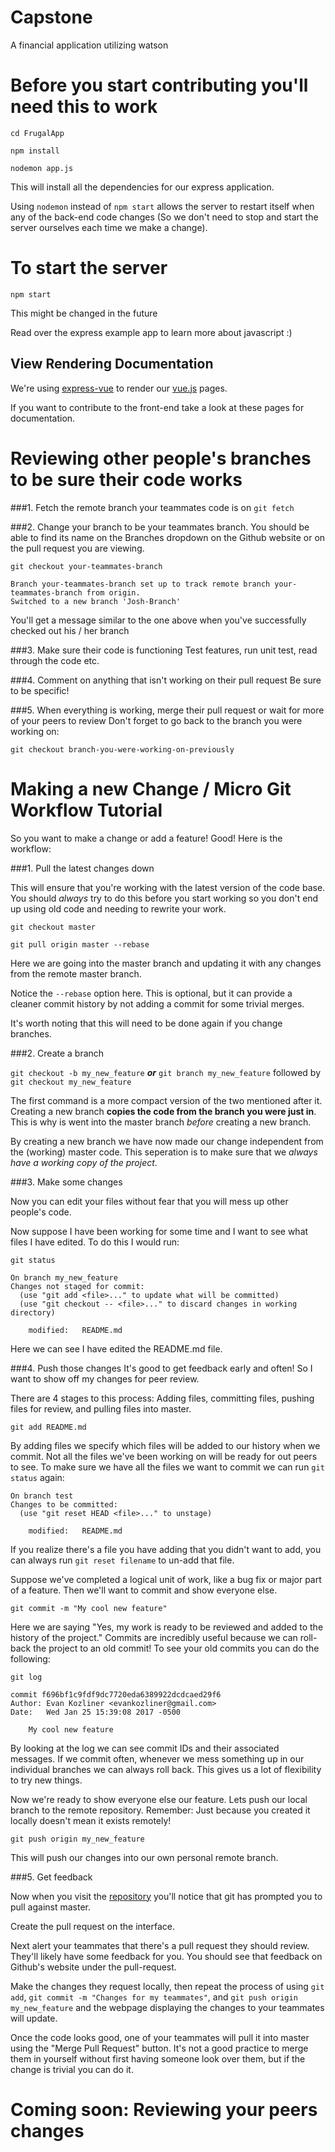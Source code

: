 # Capstone
A financial application utilizing watson

# Before you start contributing you'll need this to work
`cd FrugalApp`

`npm install`

`nodemon app.js`

This will install all the dependencies for our express application. 

Using `nodemon` instead of `npm start` allows the server to restart itself when any of the back-end code changes (So we don't need to stop and start the server ourselves each time we make a change).

# To start the server
`npm start`

This might be changed in the future

Read over the express example app to learn more about javascript :)

## View Rendering Documentation
We're using [express-vue](https://www.npmjs.com/package/express-vue) to render our [vue.js](https://vuejs.org/) pages. 

If you want to contribute to the front-end take a look at these pages for documentation.

# Reviewing other people's branches to be sure their code works

###1. Fetch the remote branch your teammates code is on
`git fetch`

###2. Change your branch to be your teammates branch. You should be able to find its name on the Branches dropdown on the Github website or on the pull request you are viewing. 

`git checkout your-teammates-branch`
```
Branch your-teammates-branch set up to track remote branch your-teammates-branch from origin.
Switched to a new branch 'Josh-Branch'
```
You'll get a message similar to the one above when you've successfully checked out his / her branch

###3. Make sure their code is functioning
Test features, run unit test, read through the code etc.

###4. Comment on anything that isn't working on their pull request
Be sure to be specific!

###5. When everything is working, merge their pull request or wait for more of your peers to review
Don't forget to go back to the branch you were working on:

`git checkout branch-you-were-working-on-previously`

# Making a new Change / Micro Git Workflow Tutorial
So you want to make a change or add a feature! Good! Here is the workflow:

###1. Pull the latest changes down

This will ensure that you're working with the latest version of the code base. You should *always* try to do this before you start working so you don't end up using old code and needing to rewrite your work.

`git checkout master`

`git pull origin master --rebase`

Here we are going into the master branch and updating it with any changes from the remote master branch. 

Notice the `--rebase` option here. This is optional, but it can provide a cleaner commit history by not adding a commit for some trivial merges. 

It's worth noting that this will need to be done again if you change branches. 

###2. Create a branch

`git checkout -b my_new_feature` ***or*** `git branch my_new_feature` followed by `git checkout my_new_feature`

The first command is a more compact version of the two mentioned after it. Creating a new branch **copies the code from the branch you were just in**. This is why is went into the master branch *before* creating a new branch. 

By creating a new branch we have now made our change independent from the (working) master code. This seperation is to make sure that we *always have a working copy of the project*. 

###3. Make some changes

Now you can edit your files without fear that you will mess up other people's code. 

Now suppose I have been working for some time and I want to see what files I have edited. To do this I would run:

`git status`
```
On branch my_new_feature
Changes not staged for commit:
  (use "git add <file>..." to update what will be committed)
  (use "git checkout -- <file>..." to discard changes in working directory)

	modified:   README.md
```

Here we can see I have edited the README.md file.

###4. Push those changes
It's good to get feedback early and often! So I want to show off my changes for peer review. 

There are 4 stages to this process: Adding files, committing files, pushing files for review, and pulling files into master.

`git add README.md`

By adding files we specify which files will be added to our history when we commit. Not all the files we've been working on will be ready for out peers to see. To make sure we have all the files we want to commit we can run `git status` again:

```
On branch test
Changes to be committed:
  (use "git reset HEAD <file>..." to unstage)

	modified:   README.md

```

If you realize there's a file you have adding that you didn't want to add, you can always run `git reset filename` to un-add that file. 

Suppose we've completed a logical unit of work, like a bug fix or major part of a feature. Then we'll want to commit and show everyone else. 

`git commit -m "My cool new feature"`

Here we are saying "Yes, my work is ready to be reviewed and added to the history of the project." Commits are incredibly useful because we can roll-back the project to an old commit! To see your old commits you can do the following: 
 
`git log`

```
commit f696bf1c9fdf9dc7720eda6389922dcdcaed29f6
Author: Evan Kozliner <evankozliner@gmail.com>
Date:   Wed Jan 25 15:39:08 2017 -0500

    My cool new feature
```

By looking at the log we can see commit IDs and their associated messages. If we commit often, whenever we mess something up in our individual branches we can always roll back. This gives us a lot of flexibility to try new things. 

Now we're ready to show everyone else our feature. Lets push our local branch to the remote repository. Remember: Just because you created it locally doesn't mean it exists remotely!

`git push origin my_new_feature`

This will push our changes into our own personal remote branch.

###5. Get feedback

Now when you visit the [repository](https://github.com/evankozliner/Capstone) you'll notice that git has prompted you to pull against master. 

Create the pull request on the interface. 

Next alert your teammates that there's a pull request they should review. They'll likely have some feedback for you. You should see that feedback on Github's website under the pull-request. 

Make the changes they request locally, then repeat the process of using `git add`, `git commit -m "Changes for my teammates"`, and `git push origin my_new_feature` and the webpage displaying the changes to your teammates will update. 

Once the code looks good, one of your teammates will pull it into master using the "Merge Pull Request" button. It's not a good practice to merge them in yourself without first having someone look over them, but if the change is trivial you can do it. 

# Coming soon: Reviewing your peers changes

